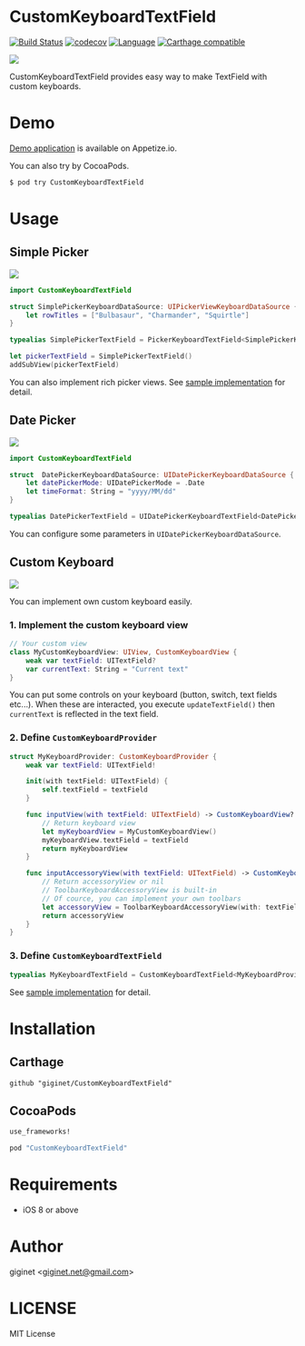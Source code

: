 # CustomKeyboardTextField

[![Build Status](https://travis-ci.org/giginet/CustomKeyboardTextField.svg?branch=master)](https://travis-ci.org/giginet/CustomKeyboardTextField) 
[![codecov](https://codecov.io/gh/giginet/CustomKeyboardTextField/branch/master/graph/badge.svg)](https://codecov.io/gh/giginet/CustomKeyboardTextField)
[![Language](https://img.shields.io/badge/language-Swift%202.3-orange.svg)](https://swift.org)
[![Carthage compatible](https://img.shields.io/badge/Carthage-compatible-4BC51D.svg?style=flat)](https://github.com/Carthage/Carthage) 

![](https://raw.githubusercontent.com/giginet/CustomKeyboardTextField/master/Documentation/Image/demo.gif)

CustomKeyboardTextField provides easy way to make TextField with custom keyboards.

# Demo

[Demo application](https://appetize.io/app/jv8ddk9ff2uwnf7hr508kbrkwg?device=iphone5s&scale=100&orientation=portrait&osVersion=9.3) is available on Appetize.io.

You can also try by CocoaPods.

```sh
$ pod try CustomKeyboardTextField
```

# Usage

## Simple Picker

![](https://raw.githubusercontent.com/giginet/CustomKeyboardTextField/master/Documentation/Image/picker.png)

```swift
import CustomKeyboardTextField

struct SimplePickerKeyboardDataSource: UIPickerViewKeyboardDataSource {
    let rowTitles = ["Bulbasaur", "Charmander", "Squirtle"]
}

typealias SimplePickerTextField = PickerKeyboardTextField<SimplePickerKeyboardDataSource>

let pickerTextField = SimplePickerTextField()
addSubView(pickerTextField)
```

You can also implement rich picker views. See [sample implementation](https://github.com/giginet/CustomKeyboardTextField/blob/master/CustomKeyboardTextFieldDemo/CustomKeyboard.swift#L10) for detail.

## Date Picker

![](https://raw.githubusercontent.com/giginet/CustomKeyboardTextField/master/Documentation/Image/date_picker.png)


```swift
import CustomKeyboardTextField

struct  DatePickerKeyboardDataSource: UIDatePickerKeyboardDataSource {
    let datePickerMode: UIDatePickerMode = .Date
    let timeFormat: String = "yyyy/MM/dd"
}

typealias DatePickerTextField = UIDatePickerKeyboardTextField<DatePickerKeyboardDataSource>
```

You can configure some parameters in `UIDatePickerKeyboardDataSource`.

## Custom Keyboard

![](https://raw.githubusercontent.com/giginet/CustomKeyboardTextField/master/Documentation/Image/custom.png)

You can implement own custom keyboard easily.

### 1. Implement the custom keyboard view

```swift
// Your custom view
class MyCustomKeyboardView: UIView, CustomKeyboardView {
    weak var textField: UITextField?
    var currentText: String = "Current text"
}
```

You can put some controls on your keyboard (button, switch, text fields etc...).
When these are interacted, you execute `updateTextField()` then `currentText` is reflected in the text field. 

### 2. Define `CustomKeyboardProvider`

```swift
struct MyKeyboardProvider: CustomKeyboardProvider {
    weak var textField: UITextField!

    init(with textField: UITextField) {
        self.textField = textField
    }

    func inputView(with textField: UITextField) -> CustomKeyboardView? {
        // Return keyboard view
        let myKeyboardView = MyCustomKeyboardView()
        myKeyboardView.textField = textField
        return myKeyboardView
    }

    func inputAccessoryView(with textField: UITextField) -> CustomKeyboardAccessoryView? {
        // Return accessoryView or nil
        // ToolbarKeyboardAccessoryView is built-in
        // Of cource, you can implement your own toolbars
        let accessoryView = ToolbarKeyboardAccessoryView(with: textField)
        return accessoryView
    }
}
```

### 3. Define `CustomKeyboardTextField`

```swift
typealias MyKeyboardTextField = CustomKeyboardTextField<MyKeyboardProvider>
```



See [sample implementation](https://github.com/giginet/CustomKeyboardTextField/blob/master/CustomKeyboardTextFieldDemo/CustomKeyboard.swift#L69) for detail.


# Installation

## Carthage

```
github "giginet/CustomKeyboardTextField"
```

## CocoaPods

```ruby
use_frameworks!

pod "CustomKeyboardTextField"
```

# Requirements

- iOS 8 or above

# Author

giginet <<giginet.net@gmail.com>>

# LICENSE

MIT License

